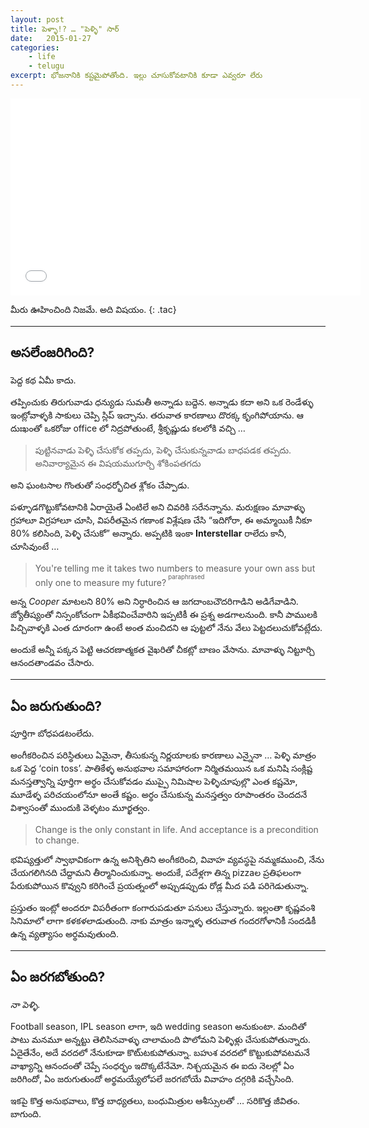 ```yaml
---
layout: post
title: పెళ్ళా!? … "పెళ్ళి" సార్ 
date:   2015-01-27
categories:
    - life
    - telugu
excerpt: భోజనానికి కష్టమైపోతోంది. ఇల్లు చూసుకోవటానికి కూడా ఎవ్వరూ లేరు
---
```


<section class="tac">
<iframe width="560" height="315" src="//www.youtube.com/embed/mf7sk4IydGo?start=660&end=664&loop=1&rel=0&amp;controls=0&amp;showinfo=0" frameborder="0" allowfullscreen></iframe>
</section>


మీరు ఊహించింది నిజమే. అది విషయం.
{: .tac}

---

## అసలేంజరిగింది?

పెద్ద కథ ఏమీ కాదు. 

తప్పించుకు తిరుగువాడు ధన్యుడు సుమతీ అన్నాడు బద్దెన. అన్నాడు కదా అని ఒక రెండేళ్ళు ఇంట్లోవాళ్ళకి సాకులు చెప్పి స్లిప్ ఇచ్చాను. తరువాత కారణాలు దొరక్క కృంగిపోయాను. ఆ దుఃఖంతో ఒకరోజు office లో నిద్రపోతుంటే, శ్రీకృష్ణుడు కలలోకి వచ్చి …

> పుట్టినవాడు పెళ్ళి చేసుకోక తప్పదు, పెళ్ళి చేసుకున్నవాడు బాధపడక తప్పదు. అనివార్యామైన ఈ విషయముగూర్చి శోకింపతగదు

అని ఘంటసాల గొంతుతో సంధర్భోచిత శ్లోకం చేప్పాడు.

పళ్ళూడగొట్టుకోవటానికి ఏరాయైతే ఏంటిలే అని చివరికి సరేనన్నాను. మరుక్షణం మావాళ్ళు గ్రహాలూ విగ్రహాలూ చూసి, విపరీతమైన గణాంక విశ్లేషణ చేసి “ఇదిగోరా, ఈ అమ్మాయికీ నీకూ 80% కలిసింది, పెళ్ళి చేసుకో” అన్నారు. అప్పటికి ఇంకా **Interstellar** రాలేదు కానీ, చూసివుంటే …

> You're telling me it takes two numbers to measure your own ass but only one to measure my future?<sup> <sup>paraphrased</sup></sup>

అన్న *Cooper* మాటలని 80% అని నిర్ధారించిన ఆ జగదాంబచౌదరిగాడిని అడిగేవాడిని. జ్యోతీష్యంతో నిస్సంకోచంగా ఏకీభవించేవారిని ఇప్పటికీ ఈ ప్రశ్న అడగాలనుంది. కానీ పాములకి పిచ్చివాళ్ళకి ఎంత దూరంగా ఉంటే అంత మంచిదని ఆ పుట్టలో నేను వేలు పెట్టదలుచుకోవట్లేదు.

అందుకే అన్నీ పక్కన పెట్టి ఆచరణాత్మకత వైఖరితో చీకట్లో బాణం వేసాను. మావాళ్ళు నిట్టూర్చి ఆనందతాండవం చేసారు.

---

## ఏం జరుగుతుంది?

పూర్తిగా బోధపడటంలేదు.

అంగీకరించిన పరిస్థితులు ఏమైనా, తీసుకున్న నిర్ణయాలకు కారణాలు ఎన్నైనా … పెళ్ళి మాత్రం ఒక పెద్ద ‘coin toss’. పాతికేళ్ళ అనుభవాల సమాహారంగా నిర్మితమయిన ఒక మనిషి సంక్లిష్ట మనస్తత్వాన్ని పూర్తిగా అర్థం చేసుకోవడం ముప్పై నిమిషాల పెళ్ళిచూపుల్లొ ఎంత కష్టమో, మూడేళ్ళ పరిచయంలోనూ అంతే కష్టం. అర్థం చేసుకున్న మనస్తత్వం రూపాంతరం చెందదనే విశ్వాసంతో ముందుకి వెళ్ళటం మూర్ఖత్వం.

> Change is the only constant in life. And acceptance is a precondition to change.

భవిష్యత్తులో స్వాభావికంగా ఉన్న అనిశ్చితిని అంగీకరించి, వివాహ వ్యవస్థపై నమ్మకముంచి, నేను చేయగలిగినది చేద్దామని తీర్మానించుకున్నా. అందుకే, పదేళ్లగా తిన్న pizzaల ప్రతిఫలంగా పేరుకుపోయిన కొవ్వుని కరిగించే ప్రయత్నంలో అప్పుడప్పుడు రోడ్ల మీద పడి పరిగెడుతున్నా.

ప్రస్తుతం ఇంట్లో అందరూ విపరీతంగా కంగారుపడుతూ పనులు చేస్తున్నారు. ఇల్లంతా కృష్ణవంశి సినిమాలో లాగా కళకళలాడుతుంది. నాకు మాత్రం ఇన్నాళ్ళ తరువాత గందరగోళానికీ సందడికీ ఉన్న వ్యత్యాసం అర్థమవుతుంది.

---

## ఏం జరగబోతుంది?

_నా పెళ్ళి._

Football season, IPL season లాగా, ఇది wedding season అనుకుంటా. మందితో పాటు మనమూ అన్నట్టు తెలిసినవాళ్ళు చాలామంది పొలోమని పెళ్ళిళ్లు చేసుకుపోతున్నారు. ఏదైతేనేం, అదే వరదలో నేనుకూడా కొటు్టకుపోతున్నా. బహుశ వరదలో కొట్టుకుపోవటమనే వాఖ్యాన్ని ఆనందంతో చెప్పే సంధర్భం ఇదొక్కటేనేమో. నిశ్చయమైన ఈ ఐదు నెలల్లో ఏం జరిగిందో, ఏం జరుగుతుందో అర్థమయ్యేలోపలే జరగబోయే వివాహం దగ్గరికి వచ్చేసింది.

ఇకపై కొత్త అనుభవాలు, కొత్త బాధ్యతలు, బంధుమిత్రుల ఆశీస్సులతో … సరికొత్త జీవితం. బాగుంది.

